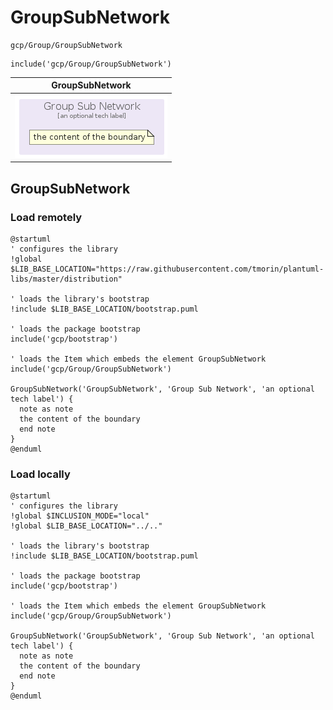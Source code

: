 # GroupSubNetwork


```text
gcp/Group/GroupSubNetwork
```

```text
include('gcp/Group/GroupSubNetwork')
```



| GroupSubNetwork |
| :---: |
| ![illustration for GroupSubNetwork](../../gcp/Group/GroupSubNetwork.Local.png) |







## GroupSubNetwork

### Load remotely
```plantuml
@startuml
' configures the library
!global $LIB_BASE_LOCATION="https://raw.githubusercontent.com/tmorin/plantuml-libs/master/distribution"

' loads the library's bootstrap
!include $LIB_BASE_LOCATION/bootstrap.puml

' loads the package bootstrap
include('gcp/bootstrap')

' loads the Item which embeds the element GroupSubNetwork
include('gcp/Group/GroupSubNetwork')

GroupSubNetwork('GroupSubNetwork', 'Group Sub Network', 'an optional tech label') {
  note as note
  the content of the boundary
  end note
}
@enduml
```

### Load locally
```plantuml
@startuml
' configures the library
!global $INCLUSION_MODE="local"
!global $LIB_BASE_LOCATION="../.."

' loads the library's bootstrap
!include $LIB_BASE_LOCATION/bootstrap.puml

' loads the package bootstrap
include('gcp/bootstrap')

' loads the Item which embeds the element GroupSubNetwork
include('gcp/Group/GroupSubNetwork')

GroupSubNetwork('GroupSubNetwork', 'Group Sub Network', 'an optional tech label') {
  note as note
  the content of the boundary
  end note
}
@enduml
```

